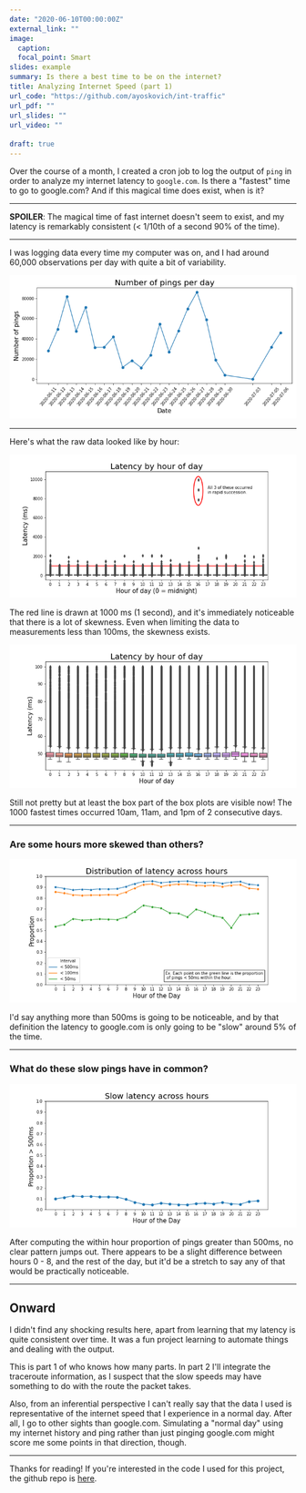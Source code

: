 ```yaml
---
date: "2020-06-10T00:00:00Z"
external_link: ""
image:
  caption: 
  focal_point: Smart
slides: example
summary: Is there a best time to be on the internet?
title: Analyzing Internet Speed (part 1)
url_code: "https://github.com/ayoskovich/int-traffic"
url_pdf: ""
url_slides: ""
url_video: ""

draft: true
---
```


Over the course of a month, I created a cron job to log the output of `ping` in order to analyze my internet latency to `google.com`. Is there a "fastest" time to go to google.com? And if this magical time does exist, when is it?

--- 

__SPOILER__: The magical time of fast internet doesn't seem to exist, and my latency is remarkably consistent (< 1/10th of a second 90% of the time).

---

I was logging data every time my computer was on, and I had around 60,000 observations per day with quite a bit of variability.

![](sampsize.png)

--- 


Here's what the raw data looked like by hour:

![oops](yikes2.png)

The red line is drawn at 1000 ms (1 second), and it's immediately noticeable that there is a lot of skewness. Even when limiting the data to measurements less than 100ms, the skewness exists.

![](fix.png)

Still not pretty but at least the box part of the box plots are visible now! The 1000 fastest times occurred 10am, 11am, and 1pm of 2 consecutive days.

---

### Are some hours more skewed than others? 
 
![Oops](both.png)


I'd say anything more than 500ms is going to be noticeable, and by that definition the latency to google.com is only going to be "slow" around 5% of the time.


--- 

### What do these slow pings have in common?

![Whoops, nothin](slows.png)


After computing the within hour proportion of pings greater than 500ms, no clear pattern jumps out. There appears to be a slight difference between hours 0 - 8, and the rest of the day, but it'd be a stretch to say any of that would be practically noticeable. 


--- 

## Onward

I didn't find any shocking results here, apart from learning that my latency is quite consistent over time. It was a fun project learning to automate things and dealing with the output.

This is part 1 of who knows how many parts. In part 2 I'll integrate the traceroute information, as I suspect that the slow speeds may have something to do with the route the packet takes. 

Also, from an inferential perspective I can't really say that the data I used is representative of the internet speed that I experience in a normal day. After all, I go to other sights than google.com. Simulating a "normal day" using my internet history and ping rather than just pinging google.com might score me some points in that direction, though.

---

Thanks for reading! If you're interested in the code I used for this project, the github repo is [here](https://github.com/ayoskovich/int-traffic).

